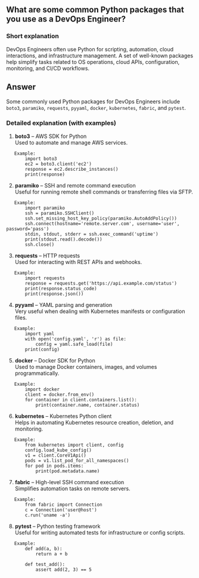 ## What are some common Python packages that you use as a DevOps Engineer?

### Short explanation
DevOps Engineers often use Python for scripting, automation, cloud interactions, and infrastructure management. A set of well-known packages help simplify tasks related to OS operations, cloud APIs, configuration, monitoring, and CI/CD workflows.

## Answer
Some commonly used Python packages for DevOps Engineers include `boto3`, `paramiko`, `requests`, `pyyaml`, `docker`, `kubernetes`, `fabric`, and `pytest`.

### Detailed explanation (with examples)

1. **boto3** – AWS SDK for Python  
   Used to automate and manage AWS services.
   
```
   Example:
       import boto3
       ec2 = boto3.client('ec2')
       response = ec2.describe_instances()
       print(response)
```

2. **paramiko** – SSH and remote command execution  
   Useful for running remote shell commands or transferring files via SFTP.
   
```
   Example:
       import paramiko
       ssh = paramiko.SSHClient()
       ssh.set_missing_host_key_policy(paramiko.AutoAddPolicy())
       ssh.connect(hostname='remote.server.com', username='user', password='pass')
       stdin, stdout, stderr = ssh.exec_command('uptime')
       print(stdout.read().decode())
       ssh.close()
```

3. **requests** – HTTP requests  
   Used for interacting with REST APIs and webhooks.

```
   Example:
       import requests
       response = requests.get('https://api.example.com/status')
       print(response.status_code)
       print(response.json())
```

4. **pyyaml** – YAML parsing and generation  
   Very useful when dealing with Kubernetes manifests or configuration files.

```
   Example:
       import yaml
       with open('config.yaml', 'r') as file:
           config = yaml.safe_load(file)
       print(config)
```

5. **docker** – Docker SDK for Python  
   Used to manage Docker containers, images, and volumes programmatically.

```
   Example:
       import docker
       client = docker.from_env()
       for container in client.containers.list():
           print(container.name, container.status)
```

6. **kubernetes** – Kubernetes Python client  
   Helps in automating Kubernetes resource creation, deletion, and monitoring.

```
   Example:
       from kubernetes import client, config
       config.load_kube_config()
       v1 = client.CoreV1Api()
       pods = v1.list_pod_for_all_namespaces()
       for pod in pods.items:
           print(pod.metadata.name)
```

7. **fabric** – High-level SSH command execution  
   Simplifies automation tasks on remote servers.

```
   Example:
       from fabric import Connection
       c = Connection('user@host')
       c.run('uname -a')
```

8. **pytest** – Python testing framework  
   Useful for writing automated tests for infrastructure or config scripts.

```
   Example:
       def add(a, b):
           return a + b

       def test_add():
           assert add(2, 3) == 5
```
